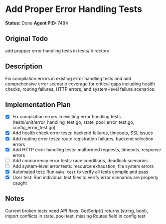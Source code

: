 # Add Proper Error Handling Tests
**Status:** Done
**Agent PID:** 7484

## Original Todo
add propper error handling tests in tests/ directory

## Description
Fix compilation errors in existing error handling tests and add comprehensive error scenario coverage for critical gaps including health checks, routing failures, HTTP errors, and system-level failure scenarios.

## Implementation Plan
- [x] Fix compilation errors in existing error handling tests (tests/unit/error_handling_test.go, state_pool_error_test.go, config_error_test.go)
- [x] Add health check error tests: backend failures, timeouts, SSL issues
- [x] Add routing error tests: route registration failures, backend selection errors  
- [x] Add HTTP error handling tests: malformed requests, timeouts, response errors
- [ ] Add concurrency error tests: race conditions, deadlock scenarios
- [ ] Add system-level error tests: resource exhaustion, file system errors
- [x] Automated test: Run `make test` to verify all tests compile and pass
- [x] User test: Run individual test files to verify error scenarios are properly caught

## Notes
Current broken tests need API fixes: GetScript() returns (string, bool), import conflicts in state_pool test, missing Routes field in config test